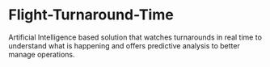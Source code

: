 # Flight-Turnaround-Time
Artificial Intelligence based solution that watches turnarounds in real time to understand what is happening and offers predictive analysis to better manage operations.
